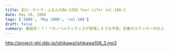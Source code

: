 ```yaml
---
title: 石川・ホンマ・ぶるんのBe-SIDE Your Life! vol.108-3
date: May 28, 2008
tags: ['2008', 'May 2008', 'vol.108']
draft: false
summary: 番組初！？！？のノベルティグッズが登場しそうな予感。定番のステッカーの仕上がり具合はいかに・・・カープ公認？？こちらのグッズの完成度も高いはずだ！NAMAE
---
```


http://project-phi.ddo.jp/ishikawa/ishikawa108_3.mp3
